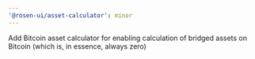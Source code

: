 ```yaml
---
'@rosen-ui/asset-calculator': minor
---
```


Add Bitcoin asset calculator for enabling calculation of bridged assets on Bitcoin (which is, in essence, always zero)
